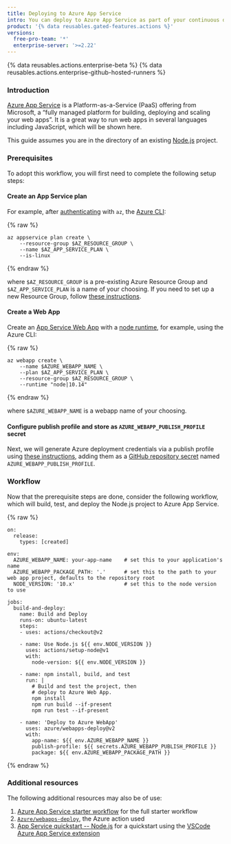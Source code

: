 ```yaml
---
title: Deploying to Azure App Service
intro: You can deploy to Azure App Service as part of your continuous deployment (CD) workflows.
product: '{% data reusables.gated-features.actions %}'
versions:
  free-pro-team: '*'
  enterprise-server: '>=2.22'
---
```


{% data reusables.actions.enterprise-beta %}
{% data reusables.actions.enterprise-github-hosted-runners %}

### Introduction
[Azure App Service](https://azure.microsoft.com/en-us/services/app-service/) is a Platform-as-a-Service (PaaS) offering from Microsoft, a “fully managed platform for building, deploying and scaling your web apps”. It is a great way to run web apps in several languages including JavaScript, which will be shown here.

This guide assumes you are in the directory of an existing [Node.js](https://nodejs.org/en/) project.

### Prerequisites
To adopt this workflow, you will first need to complete the following setup steps:

#### Create an App Service plan
For example, after [authenticating](https://docs.microsoft.com/en-us/cli/azure/authenticate-azure-cli) with `az`, the [Azure CLI](https://docs.microsoft.com/en-us/cli/azure/):

{% raw %}
```bash{:copy}
az appservice plan create \
    --resource-group $AZ_RESOURCE_GROUP \
    --name $AZ_APP_SERVICE_PLAN \
    --is-linux
```
{% endraw %}

where `$AZ_RESOURCE_GROUP` is a pre-existing Azure Resource Group and `$AZ_APP_SERVICE_PLAN` is a name of your choosing. If you need to set up a new Resource Group, follow [these instructions](https://docs.microsoft.com/en-us/cli/azure/group?view=azure-cli-latest#az_group_create).

#### Create a Web App
Create an [App Service Web App](https://azure.microsoft.com/en-us/services/app-service/web/) with a [node runtime](https://docs.microsoft.com/en-us/cli/azure/webapp?view=azure-cli-latest#az_webapp_list_runtimes), for example, using the Azure CLI:

{% raw %}
```bash{:copy}
az webapp create \
    --name $AZURE_WEBAPP_NAME \
    --plan $AZ_APP_SERVICE_PLAN \
    --resource-group $AZ_RESOURCE_GROUP \
    --runtime "node|10.14"
```
{% endraw %}

where `$AZURE_WEBAPP_NAME` is a webapp name of your choosing.

#### Configure publish profile and store as `AZURE_WEBAPP_PUBLISH_PROFILE` secret
Next, we will generate Azure deployment credentials via a publish profile using [these instructions](https://docs.microsoft.com/en-us/azure/app-service/deploy-github-actions?tabs=applevel#generate-deployment-credentials), adding them as a [GitHub repository secret](https://docs.github.com/en/free-pro-team@latest/actions/reference/encrypted-secrets) named `AZURE_WEBAPP_PUBLISH_PROFILE`.

### Workflow
Now that the prerequisite steps are done, consider the following workflow, which will build, test, and deploy the Node.js project to Azure App Service.

{% raw %}
```bash{:copy}
on:
  release:
    types: [created]

env:
  AZURE_WEBAPP_NAME: your-app-name    # set this to your application's name
  AZURE_WEBAPP_PACKAGE_PATH: '.'      # set this to the path to your web app project, defaults to the repository root
  NODE_VERSION: '10.x'                # set this to the node version to use

jobs:
  build-and-deploy:
    name: Build and Deploy
    runs-on: ubuntu-latest
    steps:
    - uses: actions/checkout@v2

    - name: Use Node.js ${{ env.NODE_VERSION }}
      uses: actions/setup-node@v1
      with:
        node-version: ${{ env.NODE_VERSION }}

    - name: npm install, build, and test
      run: |
        # Build and test the project, then
        # deploy to Azure Web App.
        npm install
        npm run build --if-present
        npm run test --if-present

    - name: 'Deploy to Azure WebApp'
      uses: azure/webapps-deploy@v2
      with:
        app-name: ${{ env.AZURE_WEBAPP_NAME }}
        publish-profile: ${{ secrets.AZURE_WEBAPP_PUBLISH_PROFILE }}
        package: ${{ env.AZURE_WEBAPP_PACKAGE_PATH }}
```
{% endraw %}

### Additional resources
The following additional resources may also be of use:

1. [Azure App Service starter workflow](https://github.com/actions/starter-workflows/blob/master/ci/azure.yml) for the full starter workflow
1. [`Azure/webapps-deploy`](https://github.com/Azure/webapps-deploy), the Azure action used
1. [App Service quickstart -- Node.js](https://docs.microsoft.com/en-us/azure/app-service/quickstart-nodejs) for a quickstart using the [VSCode Azure App Service extension](https://marketplace.visualstudio.com/items?itemName=ms-azuretools.vscode-azureappservice)
